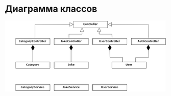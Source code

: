 # Диаграмма классов

![Диаграмма классов](https://github.com/graschik/ViewingJokes/blob/master/Docs/System%20project/ClassDiagram/diagram.png)
